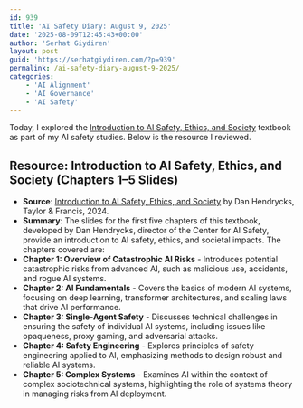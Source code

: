```yaml
---
id: 939
title: 'AI Safety Diary: August 9, 2025'
date: '2025-08-09T12:45:43+00:00'
author: 'Serhat Giydiren'
layout: post
guid: 'https://serhatgiydiren.com/?p=939'
permalink: /ai-safety-diary-august-9-2025/
categories:
    - 'AI Alignment'
    - 'AI Governance'
    - 'AI Safety'
---
```


Today, I explored the [Introduction to AI Safety, Ethics, and Society](https://aisafetybook.com) textbook as part of my AI safety studies. Below is the resource I reviewed.

## Resource: Introduction to AI Safety, Ethics, and Society (Chapters 1–5 Slides)

- **Source**: [Introduction to AI Safety, Ethics, and Society](https://aisafetybook.com) by Dan Hendrycks, Taylor &amp; Francis, 2024.
- **Summary**: The slides for the first five chapters of this textbook, developed by Dan Hendrycks, director of the Center for AI Safety, provide an introduction to AI safety, ethics, and societal impacts. The chapters covered are:
- **Chapter 1: Overview of Catastrophic AI Risks** - Introduces potential catastrophic risks from advanced AI, such as malicious use, accidents, and rogue AI systems.
- **Chapter 2: AI Fundamentals** - Covers the basics of modern AI systems, focusing on deep learning, transformer architectures, and scaling laws that drive AI performance.
- **Chapter 3: Single-Agent Safety** - Discusses technical challenges in ensuring the safety of individual AI systems, including issues like opaqueness, proxy gaming, and adversarial attacks.
- **Chapter 4: Safety Engineering** - Explores principles of safety engineering applied to AI, emphasizing methods to design robust and reliable AI systems.
- **Chapter 5: Complex Systems** - Examines AI within the context of complex sociotechnical systems, highlighting the role of systems theory in managing risks from AI deployment.